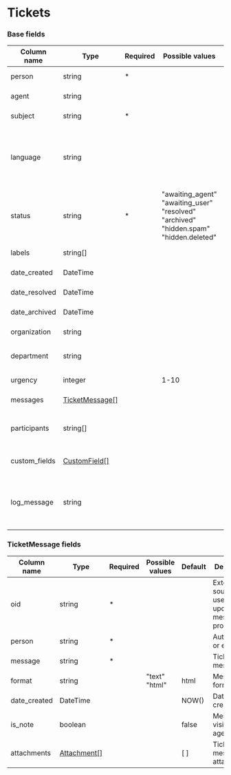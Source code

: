 Tickets
=======

### Base fields

| Column name               | Type                                                                   | Required | Possible values                                                                                                     | Default | Description                                                                                                                             | Examples                                                          |
| --------------------------|------------------------------------------------------------------------|----------|---------------------------------------------------------------------------------------------------------------------|---------|-----------------------------------------------------------------------------------------------------------------------------------------|-------------------------------------------------------------------|
| person                    | string                                                                 |  *       |                                                                                                                     |         | Author oid or email.                                                                                                                    | user@example.com, user_1                                          |
| agent                     | string                                                                 |          |                                                                                                                     |         | Agent oid or email.                                                                                                                     | agent@example.com, agent_1                                        |
| subject                   | string                                                                 |  *       |                                                                                                                     |         | Ticket subject.                                                                                                                         |                                                                   |
| language                  | string                                                                 |          |                                                                                                                     |         | Ticket language. You can use language name, locale or DeskPRO lang code.                                                                | eng, English, en_US                                               |
| status                    | string                                                                 |  *       | "awaiting_agent" <br/> "awaiting_user" <br/> "resolved" <br/> "archived" <br/> "hidden.spam" <br/> "hidden.deleted" |         | Ticket status.                                                                                                                          |                                                                   |
| labels                    | string[]                                                               |          |                                                                                                                     | [ ]     | Ticket labels.                                                                                                                          | ["label 1", "label 2"]                                            |
| date_created              | DateTime                                                               |          |                                                                                                                     | NOW()   | Date created.                                                                                                                           | 2016-07-12 00:00:00                                               |
| date_resolved             | DateTime                                                               |          |                                                                                                                     | NULL    | Date resolved.                                                                                                                          | 2016-07-12 00:00:00                                               |
| date_archived             | DateTime                                                               |          |                                                                                                                     | NULL    | Date archived.                                                                                                                          | 2016-07-12 00:00:00                                               |
| organization              | string                                                                 |          |                                                                                                                     | NULL    | Organization name.                                                                                                                      |                                                                   |
| department                | string                                                                 |          |                                                                                                                     |         | Ticket department name.                                                                                                                 |                                                                   |
| urgency                   | integer                                                                |          | 1-10                                                                                                                | 1       | Ticket urgency.                                                                                                                         |                                                                   |
| messages                  | [TicketMessage\[\]](#ticketmessage-fields)                             |          |                                                                                                                     | [ ]     | Ticket messages.                                                                                                                        |                                                                   |
| participants              | string[]                                                               |          |                                                                                                                     | [ ]     | Ticket participants, array of emails.                                                                                                   | ["user1@example.com", "user2@example.com"]                        |
| custom_fields             | [CustomField\[\]](../person_custom_def#how-to-set-custom-field-values) |          |                                                                                                                     | [ ]     | Ticket custom fields.                                                                                                                   |                                                                   |
| log_message               | string                                                                 |          |                                                                                                                     |         | Any test message that will be added to the ticket history.                                                                              | Imported from ZenDesk                                             |

### TicketMessage fields

| Column name               | Type                                           | Required | Possible values                                                                                             | Default | Description                                                                                                                             | Examples                                                          |
| --------------------------|------------------------------------------------|----------|-------------------------------------------------------------------------------------------------------------|---------|-----------------------------------------------------------------------------------------------------------------------------------------|-------------------------------------------------------------------|
| oid                       | string                                         |  *       |                                                                                                             |         | External source id, use it to update messages properly.                                                                                 |                                                                   |
| person                    | string                                         |  *       |                                                                                                             |         | Author oid or email.                                                                                                                    | user@example.com, user_1, agent_1                                 |
| message                   | string                                         |  *       |                                                                                                             |         | Ticket message.                                                                                                                         |                                                                   |
| format                    | string                                         |          | "text" <br/> "html"                                                                                         | html    | Message format.                                                                                                                         |                                                                   |
| date_created              | DateTime                                       |          |                                                                                                             | NOW()   | Date created.                                                                                                                           | 2016-07-12 00:00:00                                               |
| is_note                   | boolean                                        |          |                                                                                                             | false   | Message is visible for agents only.                                                                                                     |                                                                   |
| attachments               | [Attachment\[\]](../article#attachment-fields) |          |                                                                                                             | [ ]     | Ticket message attachments.                                                                                                             |                                                                   |
